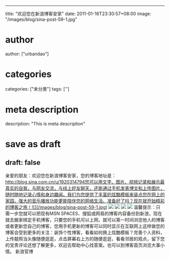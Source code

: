 
---
title: "欢迎您在新浪博客安家"
date: 2011-01-16T23:30:57+08:00
image: "/images/blog/sina-post-59-1.jpg"
# author
author: ["urbandao"]
# categories
categories: ["未分类"]
tags: ['']
# meta description
description: "This is meta description"
# save as draft
draft: false
---

亲爱的朋友：欢迎您在新浪博客安家，您的博客地址是：http://blog.sina.com.cn/u/1920314794您可以用文字、图片、视频记录和展示最真实的自我，与网友交流，与线上好友聊天，还能通过手机发表博文和上传图片，随时随地记录心情和身边趣闻。我们为您提供了丰富的炫酷模板来装点您在网上的家园，强大的音乐播放功能更能陪伴您的网络生活。准备好了吗？现在就开始精彩的博客之旅！![](/images/blog/sina-post-59-1.jpg) ![](/images/blog/sina-post-59-2.jpg) ![](/images/blog/sina-post-59-3.jpg) ![](/images/blog/sina-post-59-4.jpg) ![](/images/blog/sina-post-59-5.jpg) 温馨提示：只需一步您就可以把现有MSN SPACES、搜狐或网易的博客内容备份到新浪，现在就去搬家绑定手机博客，只要您的手机可以上网，就可以第一时间浏览他人的博客或者更新您自己的博客，您用手机更新的博客可以同时显示在互联网上这样做您的博客会受到更多的关注：装饰个性博客，看看如何换上炫酷模板？完善个人资料，上传靓照当头像随便逛逛，点击屏幕右上方的随便逛逛，看看邻居的观点，留下您的宝贵评论还想了解更多，欢迎去帮助中心找答案。也可以到博客首页浏览大事小情。  新浪官博
